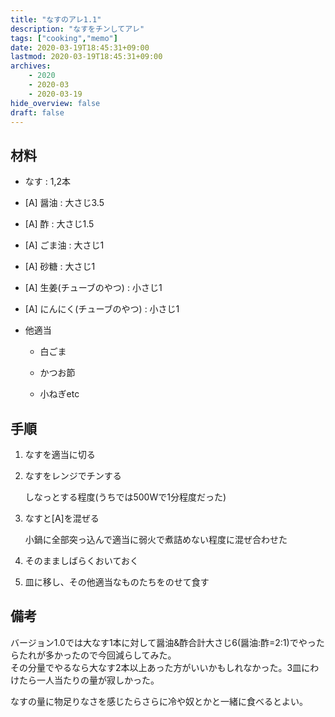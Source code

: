 ```yaml
---
title: "なすのアレ1.1"
description: "なすをチンしてアレ"
tags: ["cooking","memo"]
date: 2020-03-19T18:45:31+09:00
lastmod: 2020-03-19T18:45:31+09:00
archives:
    - 2020
    - 2020-03
    - 2020-03-19
hide_overview: false
draft: false
---
```


## 材料

- なす : 1,2本

- [A] 醤油 : 大さじ3.5

- [A] 酢 : 大さじ1.5

- [A] ごま油 : 大さじ1

- [A] 砂糖 : 大さじ1

- [A] 生姜(チューブのやつ) : 小さじ1

- [A] にんにく(チューブのやつ) : 小さじ1

- 他適当

  - 白ごま

  - かつお節

  - 小ねぎetc

## 手順

1. なすを適当に切る

2. なすをレンジでチンする

    しなっとする程度(うちでは500Wで1分程度だった)

3. なすと[A]を混ぜる

     小鍋に全部突っ込んで適当に弱火で煮詰めない程度に混ぜ合わせた

4. そのまましばらくおいておく

5. 皿に移し、その他適当なものたちをのせて食す

## 備考

バージョン1.0では大なす1本に対して醤油&酢合計大さじ6(醤油:酢=2:1)でやったらたれが多かったので今回減らしてみた。  
その分量でやるなら大なす2本以上あった方がいいかもしれなかった。3皿にわけたら一人当たりの量が寂しかった。

なすの量に物足りなさを感じたらさらに冷や奴とかと一緒に食べるとよい。
